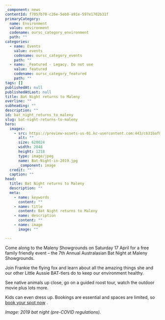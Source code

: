 ```yaml
---
_component: news
contentId: f7057b70-c26e-5eb8-a91e-597e1702b31f
primaryCategory:
  name: Environment
  value: environment
  codename: oursc_category_environment
  path: ""
categories:
  - name: Events
    value: events
    codename: oursc_category_events
    path: ""
  - name: _Featured - Legacy. Do not use
    value: featured
    codename: oursc_category_featured
    path: ""
tags: []
publishedAt: null
publishedAtLast: null
title: Bat Night returns to Maleny
overline: ""
subheading: ""
description: ""
id: bat_night_returns_to_maleny
slug: bat-night-returns-to-maleny
hero:
  images:
    - src: https://preview-assets-us-01.kc-usercontent.com:443/c631baf8-1b46-001f-580c-d0001b68b4a8/76833a22-93a1-4f4e-8eb4-e9a69b617eba/Bat-Night-in-2019.jpg
      alt: ""
      size: 620024
      width: 2048
      height: 1218
      type: image/jpeg
      name: Bat-Night-in-2019.jpg
      _component: image
  credit: ""
  caption: ""
head:
  title: Bat Night returns to Maleny
  description: ""
  meta:
    - name: keywords
      content: ""
    - name: title
      content: Bat Night returns to Maleny
    - name: description
      content: ""
    - name: image
      image: ""

---
```

Come along to the Maleny Showgrounds on Saturday 17 April for a free family friendly event – the 7th Annual Australasian Bat Night at Maleny Showgrounds.

Join Frankie the flying fox and learn about all the amazing things she and our other Little Aussie BAT-tlers do to keep our environment healthy.

See native animals up close, go on a guided roost tour, watch the outdoor movie plus lots more.

Kids can even dress up. Bookings are essential and spaces are limited, so [book your spot now](https://www.eventbrite.com.au/e/7th-annual-australasian-bat-night-maleny-tickets-142187774461)
.

*Image: 2019 bat night (pre-COVID regulations).*

